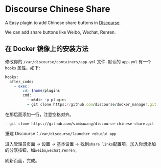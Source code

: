 Discourse Chinese Share
=======================

A Easy plugin to add Chinese share buttons in [Discourse](https://github.com/discourse/discourse).

We can add share buttons like Weibo, Wechat, Renren.

## 在 Docker 镜像上的安装方法

修改你的 `/var/discourse/containers/app.yml` 文件. 默认的 `app.yml` 有一个 `hooks` 属性，如下:

```ruby
hooks:
  after_code:
    - exec:
        cd: $home/plugins
        cmd:
          - mkdir -p plugins
          - git clone https://github.com/discourse/docker_manager.git
```
在那后面添加一行，注意空格对齐。
```
- git clone https://github.com/simbawang/discourse-chinese-share.git
```

重建 Discourse：`/var/discourse/launcher rebuild app`

进入管理员页面 -> 设置 -> 基本设置 -> 找到`share links`配置项，加入你想添加的分享按钮，如`weibo`,`wechat`,`renren`。

刷新页面，完成。
